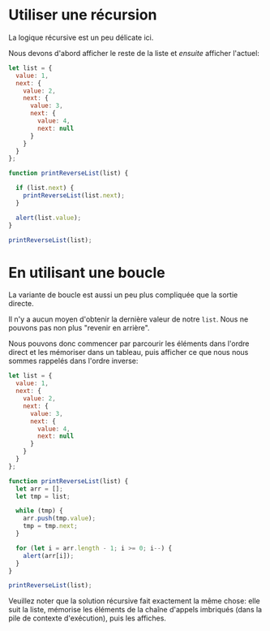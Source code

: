 # Utiliser une récursion

La logique récursive est un peu délicate ici.

Nous devons d'abord afficher le reste de la liste et *ensuite* afficher l'actuel:

```js run
let list = {
  value: 1,
  next: {
    value: 2,
    next: {
      value: 3,
      next: {
        value: 4,
        next: null
      }
    }
  }
};

function printReverseList(list) {

  if (list.next) {
    printReverseList(list.next);
  }

  alert(list.value);
}

printReverseList(list);
```

# En utilisant une boucle

La variante de boucle est aussi un peu plus compliquée que la sortie directe.

Il n'y a aucun moyen d'obtenir la dernière valeur de notre `list`. Nous ne pouvons pas non plus "revenir en arrière".

Nous pouvons donc commencer par parcourir les éléments dans l'ordre direct et les mémoriser dans un tableau, puis afficher ce que nous nous sommes rappelés dans l'ordre inverse:

```js run
let list = {
  value: 1,
  next: {
    value: 2,
    next: {
      value: 3,
      next: {
        value: 4,
        next: null
      }
    }
  }
};

function printReverseList(list) {
  let arr = [];
  let tmp = list;

  while (tmp) {
    arr.push(tmp.value);
    tmp = tmp.next;
  }

  for (let i = arr.length - 1; i >= 0; i--) {
    alert(arr[i]);
  }
}

printReverseList(list);
```

Veuillez noter que la solution récursive fait exactement la même chose: elle suit la liste, mémorise les éléments de la chaîne d'appels imbriqués (dans la pile de contexte d'exécution), puis les affiches.
